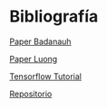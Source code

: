
# Bibliografía

[Paper Badanauh](https://arxiv.org/pdf/1409.0473.pdf)

[Paper Luong](https://arxiv.org/pdf/1508.04025v5.pdf)

[Tensorflow Tutorial](https://www.tensorflow.org/tutorials/text/nmt_with_attention)

[Repositorio](https://jalammar.github.io/visualizing-neural-machine-translation-mechanics-of-seq2seq-models-with-attention/)

